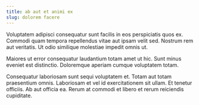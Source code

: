 ```yaml
---
title: ab aut et animi ex
slug: dolorem facere
---
```


Voluptatem adipisci consequatur sunt facilis in eos perspiciatis quos ex. Commodi quam tempora repellendus vitae aut ipsam velit sed. Nostrum rem aut veritatis. Ut odio similique molestiae impedit omnis ut.

Maiores ut error consequatur laudantium totam amet ut hic. Sunt minus eveniet est distinctio. Doloremque aperiam cumque voluptatem totam.

Consequatur laboriosam sunt sequi voluptatem et. Totam aut totam praesentium omnis. Laboriosam et vel id exercitationem sit ullam. Et tenetur officiis. Ab aut officia ea. Rerum at commodi et libero et rerum reiciendis cupiditate.
